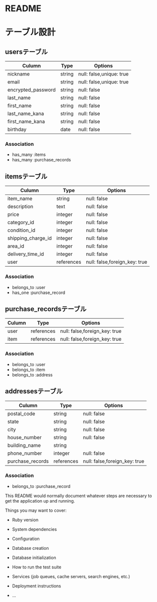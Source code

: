 # README

# テーブル設計

## usersテーブル
| Culumn   | Type   |   Options   |
| -------- | ------ | ----------- |
| nickname | string | null: false,unique: true |
| email    | string | null: false,unique: true |
| encrypted_password | string | null: false |
| last_name| string | null: false |
|first_name| string | null: false |
|last_name_kana| string | null: false |
|first_name_kana| string| null: false |
| birthday |  date  |  null: false |


### Association
 - has_many :items
 - has_many :purchase_records


## itemsテーブル
|  Culumn   | Type   |    Options    |
| --------- | ------ | ------------- |
| item_name | string |  null: false  |
|description|  text  |  null: false  |
|   price   |integer |  null: false  |
| category_id  | integer |  null: false  |
| condition_id | integer |  null: false  |
|shipping_charge_id| integer |  null: false  |
|  area_id  | integer |  null: false  |
|delivery_time_id| integer |  null: false  |
|   user    | references | null: false,foreign_key: true |


### Association
- belongs_to :user
- has_one :purchase_record


## purchase_recordsテーブル
| Culumn   |    Type    | Options   |
| -------- | ---------- | --------- |
|   user   | references | null: false,foreign_key: true |
|   item   | references | null: false,foreign_key: true |


### Association
- belongs_to :user
- belongs_to :item
- belongs_to :address

## addressesテーブル
|   Culumn    | Type   |   Options   |
| ----------- | ------ | ----------- |
| postal_code | string | null: false |
|    state    | string | null: false |
|    city     | string | null: false |
|house_number | string | null: false |
|building_name| string |             |
|phone_number | integer | null: false |
| purchase_records| references | null: false,foreign_key: true |

### Association
- belongs_to :purchase_record





This README would normally document whatever steps are necessary to get the
application up and running.

Things you may want to cover:

* Ruby version

* System dependencies

* Configuration

* Database creation

* Database initialization

* How to run the test suite

* Services (job queues, cache servers, search engines, etc.)

* Deployment instructions

* ...
